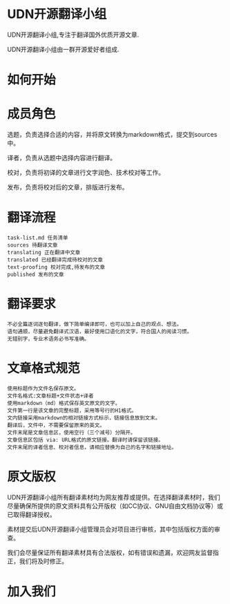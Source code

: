 # UDN开源翻译小组
UDN开源翻译小组,专注于翻译国外优质开源文章.

UDN开源翻译小组由一群开源爱好者组成.


# 如何开始

# 成员角色


选题，负责选择合适的内容，并将原文转换为markdown格式，提交到sources中。

译者，负责从选题中选择内容进行翻译。

校对，负责将初译的文章进行文字润色、技术校对等工作。

发布，负责将校对后的文章，排版进行发布。


# 翻译流程


    task-list.md 任务清单
    sources 待翻译文章
    translating 正在翻译中文章
    translated 已经翻译完成待校对的文章
    text-proofing 校对完成,待发布的文章
    published 发布的文章

# 翻译要求
    不必全篇逐词逐句翻译，做下简单编译即可，也可以加上自己的观点、想法。
    语句通顺，尽量避免翻译式汉语，最好使用口语化的文字，符合国人的阅读习惯。
    无错别字，专业术语务必书写准确。


# 文章格式规范



    使用标题作为文件名保存原文。
    文件名格式:文章标题+文件状态+译者
    使用markdown（md）格式保存英文原文的文字。
    文件第一行是该文章的完整标题，采用等号行的H1格式。
    文内链接采用markdown的相对链接方式标示，链接信息放到文末。
    翻译后，文件中，不需要保留原来的英文。
    文件末尾是文章信息区，使用空行（三个减号）分隔开。
    文章信息区包括 via: URL格式的原文链接。翻译时请保留该链接。
    文件末尾的译者信息、校对者信息，请相应替换为自己的名字和链接地址。


# 原文版权

UDN开源翻译小组所有翻译素材均为网友推荐或提供。在选择翻译素材时，我们尽量确保所提供的原文资料具有公开版权（如CC协议、GNU自由文档协议等）或已取得翻译授权。

素材提交后UDN开源翻译小组管理员会对项目进行审核，其中包括版权方面的审查。

我们会尽量保证所有翻译素材具有合法版权，如有错误和遗漏，欢迎网友监督指正，我们将及时修正。

# 加入我们
